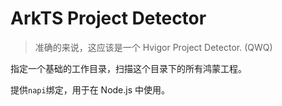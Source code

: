 # ArkTS Project Detector

> 准确的来说，这应该是一个 Hvigor Project Detector. (QWQ)

指定一个基础的工作目录，扫描这个目录下的所有鸿蒙工程。

提供`napi`绑定，用于在 Node.js 中使用。
